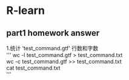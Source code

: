 # R-learn
## part1 homework answer  
1.统计 'test_command.gtf' 行数和字数  
''' wc -l test_command.gtf > test_command.txt  
wc -c test_command.gtf >> test_command.txt  
cat test_command.txt  
'''   
